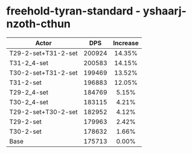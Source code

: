 # freehold-tyran-standard - yshaarj-nzoth-cthun
| Actor | DPS | Increase |
|---|:---:|:---:|
|T29-2-set+T31-2-set|200924|14.35%|
|T31-2_4-set|200583|14.15%|
|T30-2-set+T31-2-set|199469|13.52%|
|T31-2-set|196883|12.05%|
|T29-2_4-set|184769|5.15%|
|T30-2_4-set|183115|4.21%|
|T29-2-set+T30-2-set|182952|4.12%|
|T29-2-set|179963|2.42%|
|T30-2-set|178632|1.66%|
|Base|175713|0.00%|
